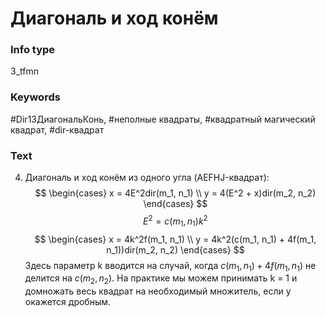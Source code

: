 # Диагональ и ход конём
### Info type
3_tfmn
### Keywords
#Dir13ДиагональКонь, #неполные квадраты, #квадратный магический квадрат, #dir-квадрат
### Text
4. Диагональ и ход конём из одного угла (AEFHJ-квадрат):
$$
\begin{cases}
x = 4E^2dir(m_1, n_1) \\
y = 4(E^2 + x)dir(m_2, n_2)
\end{cases}
$$
$$E^2 = c(m_1, n_1)k^2$$
$$
\begin{cases}
x = 4k^2f(m_1, n_1) \\
y = 4k^2(c(m_1, n_1) + 4f(m_1, n_1))dir(m_2, n_2)
\end{cases}
$$
Здесь параметр k вводится на случай, когда $c(m_1, n_1) + 4f(m_1, n_1)$ не делится на $c(m_2, n_2)$. На практике мы можем принимать k = 1 и домножать весь квадрат на необходимый множитель, если y окажется дробным.